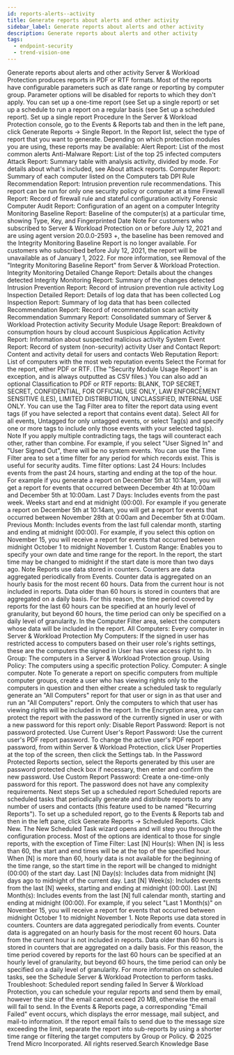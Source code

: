 ```yaml
---
id: reports-alerts--activity
title: Generate reports about alerts and other activity
sidebar_label: Generate reports about alerts and other activity
description: Generate reports about alerts and other activity
tags:
  - endpoint-security
  - trend-vision-one
---
```


 Generate reports about alerts and other activity Server & Workload Protection produces reports in PDF or RTF formats. Most of the reports have configurable parameters such as date range or reporting by computer group. Parameter options will be disabled for reports to which they don't apply. You can set up a one-time report (see Set up a single report) or set up a schedule to run a report on a regular basis (see Set up a scheduled report). Set up a single report Procedure In the Server & Workload Protection console, go to the Events & Reports tab and then in the left pane, click Generate Reports → Single Report. In the Report list, select the type of report that you want to generate. Depending on which protection modules you are using, these reports may be available: Alert Report: List of the most common alerts Anti-Malware Report: List of the top 25 infected computers Attack Report: Summary table with analysis activity, divided by mode. For details about what's included, see About attack reports. Computer Report: Summary of each computer listed on the Computers tab DPI Rule Recommendation Report: Intrusion prevention rule recommendations. This report can be run for only one security policy or computer at a time Firewall Report: Record of firewall rule and stateful configuration activity Forensic Computer Audit Report: Configuration of an agent on a computer Integrity Monitoring Baseline Report: Baseline of the computer(s) at a particular time, showing Type, Key, and Fingerprinted Date Note For customers who subscribed to Server & Workload Protection on or before July 12, 2021 and are using agent version 20.0.0-2593 +, the baseline has been removed and the Integrity Monitoring Baseline Report is no longer available. For customers who subscribed before July 12, 2021, the report will be unavailable as of January 1, 2022. For more information, see Removal of the "Integrity Monitoring Baseline Report" from Server & Workload Protection. Integrity Monitoring Detailed Change Report: Details about the changes detected Integrity Monitoring Report: Summary of the changes detected Intrusion Prevention Report: Record of intrusion prevention rule activity Log Inspection Detailed Report: Details of log data that has been collected Log Inspection Report: Summary of log data that has been collected Recommendation Report: Record of recommendation scan activity Recommendation Summary Report: Consolidated summary of Server & Workload Protection activity Security Module Usage Report: Breakdown of consumption hours by cloud account Suspicious Application Activity Report: Information about suspected malicious activity System Event Report: Record of system (non-security) activity User and Contact Report: Content and activity detail for users and contacts Web Reputation Report: List of computers with the most web reputation events Select the Format for the report, either PDF or RTF. (The "Security Module Usage Report" is an exception, and is always outputted as CSV files.) You can also add an optional Classification to PDF or RTF reports: BLANK, TOP SECRET, SECRET, CONFIDENTIAL, FOR OFFICIAL USE ONLY, LAW ENFORCEMENT SENSITIVE (LES), LIMITED DISTRIBUTION, UNCLASSIFIED, INTERNAL USE ONLY. You can use the Tag Filter area to filter the report data using event tags (if you have selected a report that contains event data). Select All for all events, Untagged for only untagged events, or select Tag(s) and specify one or more tags to include only those events with your selected tag(s). Note If you apply multiple contradicting tags, the tags will counteract each other, rather than combine. For example, if you select "User Signed In" and "User Signed Out", there will be no system events. You can use the Time Filter area to set a time filter for any period for which records exist. This is useful for security audits. Time filter options: Last 24 Hours: Includes events from the past 24 hours, starting and ending at the top of the hour. For example if you generate a report on December 5th at 10:14am, you will get a report for events that occurred between December 4th at 10:00am and December 5th at 10:00am. Last 7 Days: Includes events from the past week. Weeks start and end at midnight (00:00). For example if you generate a report on December 5th at 10:14am, you will get a report for events that occurred between November 28th at 0:00am and December 5th at 0:00am. Previous Month: Includes events from the last full calendar month, starting and ending at midnight (00:00). For example, if you select this option on November 15, you will receive a report for events that occurred between midnight October 1 to midnight November 1. Custom Range: Enables you to specify your own date and time range for the report. In the report, the start time may be changed to midnight if the start date is more than two days ago. Note Reports use data stored in counters. Counters are data aggregated periodically from Events. Counter data is aggregated on an hourly basis for the most recent 60 hours. Data from the current hour is not included in reports. Data older than 60 hours is stored in counters that are aggregated on a daily basis. For this reason, the time period covered by reports for the last 60 hours can be specified at an hourly level of granularity, but beyond 60 hours, the time period can only be specified on a daily level of granularity. In the Computer Filter area, select the computers whose data will be included in the report. All Computers: Every computer in Server & Workload Protection My Computers: If the signed in user has restricted access to computers based on their user role's rights settings, these are the computers the signed in User has view access right to. In Group: The computers in a Server & Workload Protection group. Using Policy: The computers using a specific protection Policy. Computer: A single computer. Note To generate a report on specific computers from multiple computer groups, create a user who has viewing rights only to the computers in question and then either create a scheduled task to regularly generate an "All Computers" report for that user or sign in as that user and run an "All Computers" report. Only the computers to which that user has viewing rights will be included in the report. In the Encryption area, you can protect the report with the password of the currently signed in user or with a new password for this report only: Disable Report Password: Report is not password protected. Use Current User's Report Password: Use the current user's PDF report password. To change the active user's PDF report password, from within Server & Workload Protection, click User Properties at the top of the screen, then click the Settings tab. In the Password Protected Reports section, select the Reports generated by this user are password protected check box if necessary, then enter and confirm the new password. Use Custom Report Password: Create a one-time-only password for this report. The password does not have any complexity requirements. Next steps Set up a scheduled report Scheduled reports are scheduled tasks that periodically generate and distribute reports to any number of users and contacts (this feature used to be named "Recurring Reports"). To set up a scheduled report, go to the Events & Reports tab and then in the left pane, click Generate Reports → Scheduled Reports. Click New. The New Scheduled Task wizard opens and will step you through the configuration process. Most of the options are identical to those for single reports, with the exception of Time Filter: Last [N] Hour(s): When [N] is less than 60, the start and end times will be at the top of the specified hour. When [N] is more than 60, hourly data is not available for the beginning of the time range, so the start time in the report will be changed to midnight (00:00) of the start day. Last [N] Day(s): Includes data from midnight [N] days ago to midnight of the current day. Last [N] Week(s): Includes events from the last [N] weeks, starting and ending at midnight (00:00). Last [N] Month(s): Includes events from the last [N] full calendar month, starting and ending at midnight (00:00). For example, if you select "Last 1 Month(s)" on November 15, you will receive a report for events that occurred between midnight October 1 to midnight November 1. Note Reports use data stored in counters. Counters are data aggregated periodically from events. Counter data is aggregated on an hourly basis for the most recent 60 hours. Data from the current hour is not included in reports. Data older than 60 hours is stored in counters that are aggregated on a daily basis. For this reason, the time period covered by reports for the last 60 hours can be specified at an hourly level of granularity, but beyond 60 hours, the time period can only be specified on a daily level of granularity. For more information on scheduled tasks, see the Schedule Server & Workload Protection to perform tasks. Troubleshoot: Scheduled report sending failed In Server & Workload Protection, you can schedule your regular reports and send them by email, however the size of the email cannot exceed 20 MB, otherwise the email will fail to send. In the Events & Reports page, a corresponding "Email Failed" event occurs, which displays the error message, mail subject, and mail-to information. If the report email fails to send due to the message size exceeding the limit, separate the report into sub-reports by using a shorter time range or filtering the target computers by Group or Policy. © 2025 Trend Micro Incorporated. All rights reserved.Search Knowledge Base
